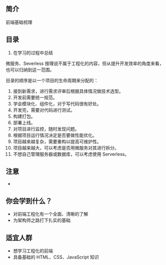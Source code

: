 <!--
 * @Author: your name
 * @Date: 2021-02-01 14:17:38
 * @LastEditTime: 2021-02-01 15:25:05
 * @LastEditors: Please set LastEditors
 * @Description: In User Settings Edit
 * @FilePath: \mini-componentsd:\git-project\front-end-article\docs\README.md
-->

## 简介

前端基础梳理

## 目录

1. 在学习的过程中总结

微服务、Severless 按理说不属于工程化的内容，但从提升开发效率的角度来看，也可以归纳到这一范围。

目录的顺序是以一个项目的生命周期来分配的：

1. 接到新需求，进行需求评审后根据具体情况做技术选型。
2. 开发前需要统一规范。
3. 学会模块化、组件化，对于写代码很有好处。
4. 开发完，需要对代码进行测试。
5. 构建打包。
6. 部署上线。
7. 对项目进行监控，随时发现问题。
8. 根据项目运行情况决定是否要做性能优化。
9. 项目越来越复杂，需要重构以提高可维护性。
10. 项目越来越大，可以考虑是否用微服务对其进行拆分。
11. 不想自己管理服务器或数据库，可以考虑使用 Serverless。

## 注意

-

## 你会学到什么？

- 对前端工程化有一个全面、清晰的了解
- 为架构师之路打下扎实的基础

## 适宜人群

- 想学习工程化的前端
- 具备基础的 HTML、CSS、JavaScript 知识
